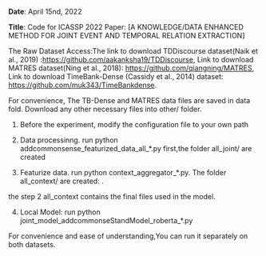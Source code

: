 **Date**: April 15nd, 2022

**Title**: Code for ICASSP 2022 Paper: [A KNOWLEDGE/DATA ENHANCED METHOD FOR JOINT EVENT AND TEMPORAL RELATION EXTRACTION]

The Raw Dataset Access:The link to download TDDiscourse dataset(Naik et al., 2019) :https://github.com/aakanksha19/TDDiscourse, Link
to download MATRES dataset(Ning et al., 2018): https://github.com/qiangning/MATRES, Link to download TimeBank-Dense (Cassidy et al., 2014) 
dataset: https://github.com/muk343/TimeBankdense.

For convenience, The TB-Dense and MATRES data files are saved in data fold. Download any other necessary files into other/ folder.

1. Before the experiment, modify the configuration file to your own path

2. Data processinng. run python addcommonsense_featurized_data_all_*.py first,the folder  all_joint/ are created

3. Featurize data. run python context_aggregator_*.py. The folder all_context/ are created: . 

the step 2 all_context contains the final files used in the model.

4. Local Model: run python joint_model_addcommonseStandModel_roberta_*.py


For convenience and ease of understanding,You can run it separately on both datasets.